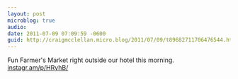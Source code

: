 ```yaml
---
layout: post
microblog: true
audio: 
date: 2011-07-09 07:09:59 -0600
guid: http://craigmcclellan.micro.blog/2011/07/09/t89682711706476544.html
---
```

Fun Farmer's Market right outside our hotel this morning.  [instagr.am/p/HRyhB/](http://instagr.am/p/HRyhB/)

